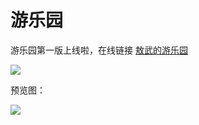 # 游乐园

游乐园第一版上线啦，在线链接 [敖武的游乐园](https://playground.fudongdong.com/)

![](https://fudongdong-statics.oss-cn-beijing.aliyuncs.com/images/20220320/edcd158bc489438e8c37dc430de6083e.png?x-oss-process=style/z.wiki)

预览图：

![](https://z.wiki/autoupload/2022-05-02/88ed1478031a4ae9894289b25534e7d1.image.png)





